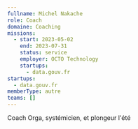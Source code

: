 ```yaml
---
fullname: Michel Nakache
role: Coach
domaine: Coaching
missions:
  - start: 2023-05-02
    end: 2023-07-31
    status: service
    employer: OCTO Technology
    startups:
      - data.gouv.fr
startups:
  - data.gouv.fr
memberType: autre
teams: []
---
```

Coach Orga, systémicien, et plongeur l'été